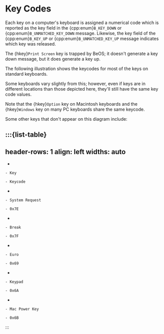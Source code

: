 # Key Codes

Each key on a computer's keyboard is assigned a numerical code which is
reported as the key field in the {cpp:enum}`B_KEY_DOWN` or
{cpp:enum}`B_UNMATCHED_KEY_DOWN` message. Likewise, the key field of the
{cpp:enum}`B_KEY_UP` or {cpp:enum}`B_UNMATCHED_KEY_UP` message indicates
which key was released.

The {hkey}`Print Screen` key is trapped by BeOS; it doesn't generate a key
down message, but it does generate a key up.

The following illustration shows the keycodes for most of the keys on
standard keyboards.



Some keyboards vary slightly from this; however, even if keys are in
different locations than those depicted here, they'll still have the same
key code values.

Note that the {hkey}`Option` key on Macintosh keyboards and the
{hkey}`Windows` key on many PC keyboards share the same keycode.

Some other keys that don't appear on this diagram include:

:::{list-table}
---
header-rows: 1
align: left
widths: auto
---
-

	- Key

	- Keycode

-

	- System Request

	- 0x7E

-

	- Break

	- 0x7F

-

	- Euro

	- 0x69

-

	- Keypad

	- 0x6A

-

	- Mac Power Key

	- 0x6B
:::

